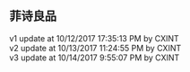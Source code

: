 <h2>菲诗良品</h2>
v1  update at 10/12/2017 17:35:13 PM by CXINT<br/>
v2  update at 10/13/2017 11:24:55 PM by CXINT<br/>
v3  update at 10/14/2017 9:55:07 PM by CXINT<br/>

